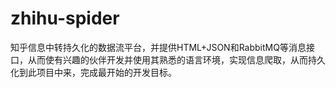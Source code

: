 # zhihu-spider
知乎信息中转持久化的数据流平台，并提供HTML+JSON和RabbitMQ等消息接口，从而使有兴趣的伙伴开发并使用其熟悉的语言环境，实现信息爬取，从而持久化到此项目中来，完成最开始的开发目标。
